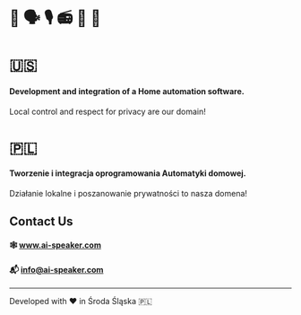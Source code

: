 # :house_with_garden: :speaking_head:	:studio_microphone:	:radio: :penguin: :honeybee: 

# :us:	

#### Development and integration of a Home automation software. 

Local control and respect for privacy are our domain!

# :poland:

#### Tworzenie i integracja oprogramowania Automatyki domowej.

Działanie lokalne i poszanowanie prywatności to nasza domena!


## Contact Us

#### 🕸️ www.ai-speaker.com

#### 📬 info@ai-speaker.com

----------------------------

Developed with :heart: in Środa Śląska :poland:
